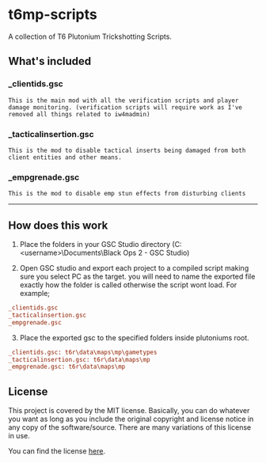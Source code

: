 # t6mp-scripts
A collection of T6 Plutonium Trickshotting Scripts.

## What's included

### _clientids.gsc
`This is the main mod with all the verification scripts and player damage monitoring.
(verification scripts will require work as I've removed all things related to iw4madmin)`

### _tacticalinsertion.gsc
`This is the mod to disable tactical inserts being damaged from both client entities and other means.`

### _empgrenade.gsc
`This is the mod to disable emp stun effects from disturbing clients`

---

## How does this work

1. Place the folders in your GSC Studio directory (C:\<username>\Documents\Black Ops 2 - GSC Studio)

2. Open GSC studio and export each project to a compiled script making sure you select PC as the target. 
you will need to name the exported file exactly how the folder is called otherwise the script wont load.
For example;
```ini
_clientids.gsc
_tacticalinsertion.gsc
_empgrenade.gsc
```

3. Place the exported gsc to the specified folders inside plutoniums root.
```ini
_clientids.gsc: t6r\data\maps\mp\gametypes
_tacticalinsertion.gsc: t6r\data\maps\mp
_empgrenade.gsc: t6r\data\maps\mp
```

## License

This project is covered by the MIT license.
Basically, you can do whatever you want as long as you include the original copyright and license notice in any copy of the software/source.  There are many variations of this license in use.

You can find the license [here](LICENSE).